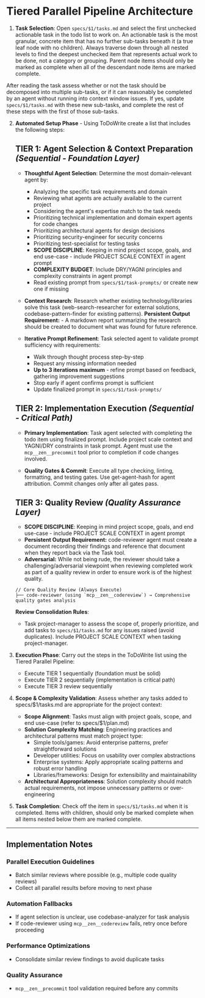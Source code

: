 # Tiered Parallel Pipeline Architecture

1. **Task Selection**: Open `specs/$1/tasks.md` and select the first unchecked actionable task in the todo list to work on. An actionable task is the most granular, concrete item that has no further sub-tasks beneath it (a true leaf node with no children). Always traverse down through all nested levels to find the deepest unchecked item that represents actual work to be done, not a category or grouping. Parent node items should only be marked as complete when all of the descendant node items are marked complete.

After reading the task assess whether or not the task should be decomposed into multiple sub-tasks, or if it can reasonably be completed by an agent without running into context window issues. If yes, update `specs/$1/tasks.md` with these new sub-tasks, and complete the rest of these steps with the first of those sub-tasks.

2. **Automated Setup Phase** - Using ToDoWrite create a list that includes the following steps:

   ## **TIER 1: Agent Selection & Context Preparation** *(Sequential - Foundation Layer)*

   - **Thoughtful Agent Selection**: Determine the most domain-relevant agent by:
     - Analyzing the specific task requirements and domain
     - Reviewing what agents are actually available to the current project
     - Considering the agent's expertise match to the task needs
     - Prioritizing technical implementation and domain expert agents for code changes
     - Prioritizing architectural agents for design decisions
     - Prioritizing security-engineer for security concerns
     - Prioritizing test-specialist for testing tasks
     - **SCOPE DISCIPLINE**: Keeping in mind project scope, goals, and end use-case - include PROJECT SCALE CONTEXT in agent prompt
     - **COMPLEXITY BUDGET**: Include DRY/YAGNI principles and complexity constraints in agent prompt
     - Read existing prompt from `specs/$1/task-prompts/` or create new one if missing

   - **Context Research**: Research whether existing technology/libraries solve this task (web-search-researcher for external solutions, codebase-pattern-finder for existing patterns). **Persistent Output Requirement:** - A markdown report summarizing the research should be created to document what was found for future reference.

   - **Iterative Prompt Refinement**: Task selected agent to validate prompt sufficiency with requirements:
     - Walk through thought process step-by-step
     - Request any missing information needed
     - **Up to 3 iterations maximum** - refine prompt based on feedback, gathering improvement suggestions
     - Stop early if agent confirms prompt is sufficient
     - Update finalized prompt in `specs/$1/task-prompts/`

   ## **TIER 2: Implementation Execution** *(Sequential - Critical Path)*

   - **Primary Implementation**: Task agent selected with completing the todo item using finalized prompt. Include project scale context and YAGNI/DRY constraints in task prompt. Agent must use the `mcp__zen__precommit` tool prior to completion if code changes involved.

   - **Quality Gates & Commit**: Execute all type checking, linting, formatting, and testing gates. Use get-agent-hash for agent attribution. Commit changes only after all gates pass.

   ## **TIER 3: Quality Review** *(Quality Assurance Layer)*

     - **SCOPE DISCIPLINE**: Keeping in mind project scope, goals, and end use-case - include PROJECT SCALE CONTEXT in agent prompt
     - **Persistent Output Requirement:** code-reviewer agent must create a document recording their findings and reference that document when they report back via the Task tool.
     - **Adversarial:** While not being rude, the reviewer should take a challenging/adversarial viewpoint when reviewing completed work as part of a quality review in order to ensure work is of the highest quality.

   ```
   // Core Quality Review (Always Execute)
   ├── code-reviewer (using `mcp__zen__codereview`) → Comprehensive quality gates analysis
   ```

   **Review Consolidation Rules**:
   - Task project-manager to assess the scope of, properly prioritize, and add tasks to `specs/$1/tasks.md` for any issues raised (avoid duplicates). Include PROJECT SCALE CONTEXT when tasking project-manager.

3. **Execution Phase**: Carry out the steps in the ToDoWrite list using the Tiered Parallel Pipeline:
   - Execute TIER 1 sequentially (foundation must be solid)
   - Execute TIER 2 sequentially (implementation is critical path)
   - Execute TIER 3 review sequentially

4. **Scope & Complexity Validation**: Assess whether any tasks added to specs/$1/tasks.md are appropriate for the project context:
   - **Scope Alignment**: Tasks must align with project goals, scope, and end use-case (refer to specs/$1/plan.md)
   - **Solution Complexity Matching**: Engineering practices and architectural patterns must match project type:
     - Simple tools/games: Avoid enterprise patterns, prefer straightforward solutions
     - Developer utilities: Focus on usability over complex abstractions
     - Enterprise systems: Apply appropriate scaling patterns and robust error handling
     - Libraries/frameworks: Design for extensibility and maintainability
   - **Architectural Appropriateness**: Solution complexity should match actual requirements, not impose unnecessary patterns or over-engineering

5. **Task Completion**: Check off the item in `specs/$1/tasks.md` when it is completed. Items with children, should only be marked complete when all items nested below them are marked complete.

---

## **Implementation Notes**

### **Parallel Execution Guidelines**

- Batch similar reviews where possible (e.g., multiple code quality reviews)
- Collect all parallel results before moving to next phase

### **Automation Fallbacks**

- If agent selection is unclear, use codebase-analyzer for task analysis
- If code-reviewer using `mcp__zen__codereview` fails, retry once before proceeding

### **Performance Optimizations**

- Consolidate similar review findings to avoid duplicate tasks

### **Quality Assurance**

- `mcp__zen__precommit` tool validation required before any commits
